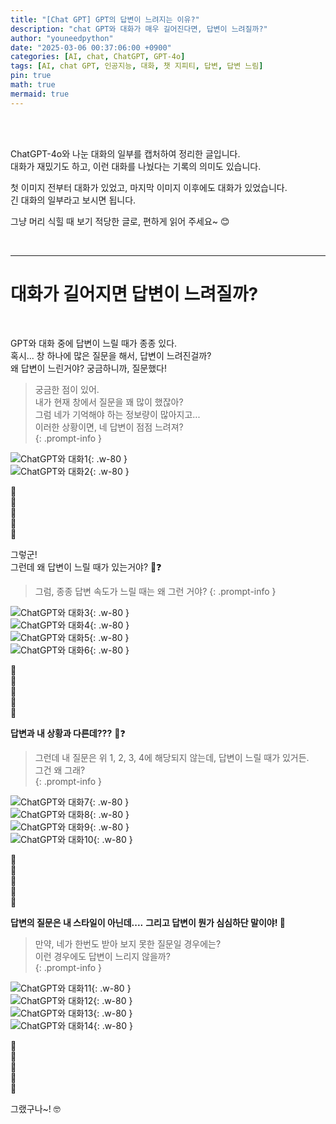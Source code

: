 ```yaml
---
title: "[Chat GPT] GPT의 답변이 느려지는 이유?"
description: "chat GPT와 대화가 매우 길어진다면, 답변이 느려질까?"
author: "youneedpython"
date: "2025-03-06 00:37:06:00 +0900" 
categories: [AI, chat, ChatGPT, GPT-4o]
tags: [AI, chat GPT, 인공지능, 대화, 챗 지피티, 답변, 답변 느림]
pin: true
math: true
mermaid: true
---
```


<br/><br/>

ChatGPT-4o와 나눈 대화의 일부를 캡처하여 정리한 글입니다.    
대화가 재밌기도 하고, 이런 대화를 나눴다는 기록의 의미도 있습니다.  

첫 이미지 전부터 대화가 있었고, 마지막 이미지 이후에도 대화가 있었습니다.  
긴 대화의 일부라고 보시면 됩니다.  

그냥 머리 식힐 때 보기 적당한 글로, 편하게 읽어 주세요~ 😊  

<br/>

--- 

# 대화가 길어지면 답변이 느려질까?

<br/>

GPT와 대화 중에 답변이 느릴 때가 종종 있다.  
혹시... 창 하나에 많은 질문을 해서, 답변이 느려진걸까?  
왜 답변이 느린거야? 궁금하니까, 질문했다!  

> 궁금한 점이 있어.  
내가 현재 창에서 질문을 꽤 많이 했잖아?  
그럼 네가 기억해야 하는 정보량이 많아지고...  
이러한 상황이면, 네 답변이 점점 느려져?   
{: .prompt-info }

![ChatGPT와 대화1](../assets/img/2025-03-06/chatGPT-01.png){: .w-80 }  
![ChatGPT와 대화2](../assets/img/2025-03-06/chatGPT-02.png){: .w-80 }  

🌿<br/>
🌿<br/>
🌿<br/>
🌿<br/>
🌿<br/>

그렇군!  
그런데 왜 답변이 느릴 때가 있는거야? 🤔❓  

> 그럼, 종종 답변 속도가 느릴 때는 왜 그런 거야?
{: .prompt-info }

![ChatGPT와 대화3](../assets/img/2025-03-06/chatGPT-03.png){: .w-80 }  
![ChatGPT와 대화4](../assets/img/2025-03-06/chatGPT-04.png){: .w-80 }  
![ChatGPT와 대화5](../assets/img/2025-03-06/chatGPT-05.png){: .w-80 }  
![ChatGPT와 대화6](../assets/img/2025-03-06/chatGPT-06.png){: .w-80 }  

🌿<br/>
🌿<br/>
🌿<br/>
🌿<br/>
🌿<br/>

**답변과 내 상황과 다른데???** 🤔❓    

> 그런데 내 질문은 위 1, 2, 3, 4에 해당되지 않는데, 답변이 느릴 때가 있거든.  
그건 왜 그래?  
{: .prompt-info }

![ChatGPT와 대화7](../assets/img/2025-03-06/chatGPT-07.png){: .w-80 }  
![ChatGPT와 대화8](../assets/img/2025-03-06/chatGPT-08.png){: .w-80 }  
![ChatGPT와 대화9](../assets/img/2025-03-06/chatGPT-09.png){: .w-80 }  
![ChatGPT와 대화10](../assets/img/2025-03-06/chatGPT-10.png){: .w-80 }  

🌿<br/>
🌿<br/>
🌿<br/>
🌿<br/>
🌿<br/>

**답변의 질문은 내 스타일이 아닌데....**
**그리고 답변이 뭔가 심심하단 말이야! 🤔**  

> 만약, 네가 한번도 받아 보지 못한 질문일 경우에는?  
이런 경우에도 답변이 느리지 않을까?  
{: .prompt-info }

![ChatGPT와 대화11](../assets/img/2025-03-06/chatGPT-11.png){: .w-80 }  
![ChatGPT와 대화12](../assets/img/2025-03-06/chatGPT-12.png){: .w-80 }  
![ChatGPT와 대화13](../assets/img/2025-03-06/chatGPT-13.png){: .w-80 }  
![ChatGPT와 대화14](../assets/img/2025-03-06/chatGPT-14.png){: .w-80 }  

🌿<br/>
🌿<br/>
🌿<br/>
🌿<br/>
🌿<br/>

그랬구나~! 🤓  
 

